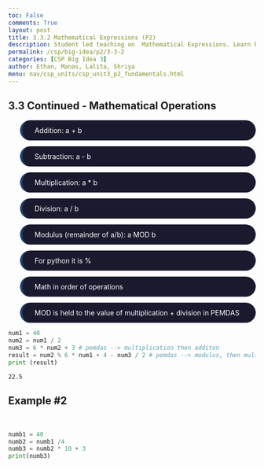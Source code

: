 ```yaml
---
toc: False
comments: True
layout: post
title: 3.3.2 Mathematical Expressions (P2)
description: Student led teaching on  Mathematical Expressions. Learn how mathematical expressions involve using arithmetic operators (like addition, subtraction, multiplication, and division) to perform calculations
permalink: /csp/big-idea/p2/3-3-2
categories: [CSP Big Idea 3]
author: Ethan, Manas, Lalita, Shriya
menu: nav/csp_units/csp_unit3_p2_fundamentals.html
---
```


## 3.3 Continued - Mathematical Operations

- Addition: a + b
- Subtraction: a - b
- Multiplication: a * b
- Division: a / b
- Modulus (remainder of a/b): a MOD b
- For python it is %
- Math in order of operations 
- MOD is held to the value of multiplication + division in PEMDAS


```python
num1 = 40
num2 = num1 / 2 
num3 = 6 * num2 + 3 # pemdas --> multiplication then additon
result = num2 % 6 * num1 + 4 - num3 / 2 # pemdas --> modulus, then multiplication, then subtraction, then division
print (result)
```

    22.5


## Example #2

What will the code below print?


```python
numb1 = 40
numb2 = numb1 /4 
numb3 = numb2 * 10 + 3
print(numb3)
```

<style>
    article {
        background-color: #000000 !important; /* Black background */
        border: 3px solid #1a1a2e !important; /* Dark blue border */
        padding: 25px !important;
        border-radius: 50px !important;
    }
    article h1 {
        color: #ffffff !important; /* White header */
    }
    article h2, h3, h4, p {
        color: #ffffff !important; /* White text */
    }
    article ul, ol, li {
        background-color: #1a1a2e !important; /* Dark blue for lists */
        border-left: 5px solid #1f4068 !important; /* Slightly lighter blue list border */
        color: #ffffff !important; /* White list text */
        padding: 12px 25px !important;
        margin: 12px 0 !important;
        border-radius: 50px !important;
    }
    article .center-text {
        text-align: center !important;
    }
    article summary {
        color: #ffffff !important; /* White summary */
    }
    article code {
        color: #ffffff !important; /* White code text */
        background-color: #1f4068 !important; /* Dark blue background */
        padding: 3px 6px !important;
        border-radius: 50px !important;
    }
</style>

